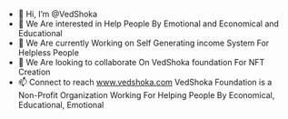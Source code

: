 - 👋 Hi, I’m @VedShoka
- 👀 We Are interested in Help People By Emotional and Economical and Educational
- 🌱 We Are currently Working on Self Generating income System For Helpless People 
- 💞️ We Are looking to collaborate On VedShoka foundation For NFT Creation
- 📫 Connect to reach www.vedshoka.com
      VedShoka Foundation is a Non-Profit Organization Working For Helping People By Economical, Educational, Emotional

